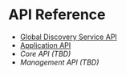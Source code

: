 # API Reference

- [Global Discovery Service API](./gds)
- [Application API](./application-api)
- *Core API (TBD)*
- *Management API (TBD)*
